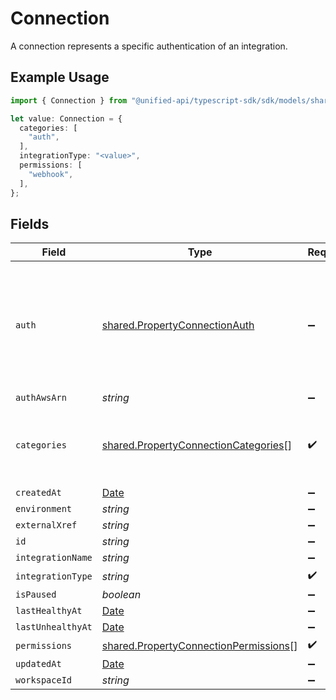 # Connection

A connection represents a specific authentication of an integration.

## Example Usage

```typescript
import { Connection } from "@unified-api/typescript-sdk/sdk/models/shared";

let value: Connection = {
  categories: [
    "auth",
  ],
  integrationType: "<value>",
  permissions: [
    "webhook",
  ],
};
```

## Fields

| Field                                                                                                 | Type                                                                                                  | Required                                                                                              | Description                                                                                           |
| ----------------------------------------------------------------------------------------------------- | ----------------------------------------------------------------------------------------------------- | ----------------------------------------------------------------------------------------------------- | ----------------------------------------------------------------------------------------------------- |
| `auth`                                                                                                | [shared.PropertyConnectionAuth](../../../sdk/models/shared/propertyconnectionauth.md)                 | :heavy_minus_sign:                                                                                    | An authentication object that represents a specific authorized user's connection to an integration.   |
| `authAwsArn`                                                                                          | *string*                                                                                              | :heavy_minus_sign:                                                                                    | N/A                                                                                                   |
| `categories`                                                                                          | [shared.PropertyConnectionCategories](../../../sdk/models/shared/propertyconnectioncategories.md)[]   | :heavy_check_mark:                                                                                    | The Integration categories that this connection supports                                              |
| `createdAt`                                                                                           | [Date](https://developer.mozilla.org/en-US/docs/Web/JavaScript/Reference/Global_Objects/Date)         | :heavy_minus_sign:                                                                                    | N/A                                                                                                   |
| `environment`                                                                                         | *string*                                                                                              | :heavy_minus_sign:                                                                                    | N/A                                                                                                   |
| `externalXref`                                                                                        | *string*                                                                                              | :heavy_minus_sign:                                                                                    | N/A                                                                                                   |
| `id`                                                                                                  | *string*                                                                                              | :heavy_minus_sign:                                                                                    | N/A                                                                                                   |
| `integrationName`                                                                                     | *string*                                                                                              | :heavy_minus_sign:                                                                                    | N/A                                                                                                   |
| `integrationType`                                                                                     | *string*                                                                                              | :heavy_check_mark:                                                                                    | N/A                                                                                                   |
| `isPaused`                                                                                            | *boolean*                                                                                             | :heavy_minus_sign:                                                                                    | N/A                                                                                                   |
| `lastHealthyAt`                                                                                       | [Date](https://developer.mozilla.org/en-US/docs/Web/JavaScript/Reference/Global_Objects/Date)         | :heavy_minus_sign:                                                                                    | N/A                                                                                                   |
| `lastUnhealthyAt`                                                                                     | [Date](https://developer.mozilla.org/en-US/docs/Web/JavaScript/Reference/Global_Objects/Date)         | :heavy_minus_sign:                                                                                    | N/A                                                                                                   |
| `permissions`                                                                                         | [shared.PropertyConnectionPermissions](../../../sdk/models/shared/propertyconnectionpermissions.md)[] | :heavy_check_mark:                                                                                    | N/A                                                                                                   |
| `updatedAt`                                                                                           | [Date](https://developer.mozilla.org/en-US/docs/Web/JavaScript/Reference/Global_Objects/Date)         | :heavy_minus_sign:                                                                                    | N/A                                                                                                   |
| `workspaceId`                                                                                         | *string*                                                                                              | :heavy_minus_sign:                                                                                    | N/A                                                                                                   |